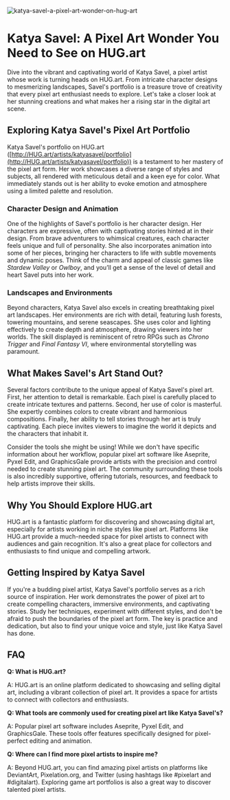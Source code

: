![katya-savel-a-pixel-art-wonder-on-hug-art](https://images.pexels.com/photos/19935567/pexels-photo-19935567.jpeg?auto=compress&cs=tinysrgb&fit=crop&h=627&w=1200)

# Katya Savel: A Pixel Art Wonder You Need to See on HUG.art

Dive into the vibrant and captivating world of Katya Savel, a pixel artist whose work is turning heads on HUG.art. From intricate character designs to mesmerizing landscapes, Savel's portfolio is a treasure trove of creativity that every pixel art enthusiast needs to explore. Let's take a closer look at her stunning creations and what makes her a rising star in the digital art scene.

## Exploring Katya Savel's Pixel Art Portfolio

Katya Savel's portfolio on HUG.art ([http://HUG.art/artists/katyasavel/portfolio](http://HUG.art/artists/katyasavel/portfolio)) is a testament to her mastery of the pixel art form. Her work showcases a diverse range of styles and subjects, all rendered with meticulous detail and a keen eye for color. What immediately stands out is her ability to evoke emotion and atmosphere using a limited palette and resolution.

### Character Design and Animation

One of the highlights of Savel's portfolio is her character design. Her characters are expressive, often with captivating stories hinted at in their design. From brave adventurers to whimsical creatures, each character feels unique and full of personality. She also incorporates animation into some of her pieces, bringing her characters to life with subtle movements and dynamic poses. Think of the charm and appeal of classic games like *Stardew Valley* or *Owlboy*, and you’ll get a sense of the level of detail and heart Savel puts into her work.

### Landscapes and Environments

Beyond characters, Katya Savel also excels in creating breathtaking pixel art landscapes. Her environments are rich with detail, featuring lush forests, towering mountains, and serene seascapes. She uses color and lighting effectively to create depth and atmosphere, drawing viewers into her worlds. The skill displayed is reminiscent of retro RPGs such as *Chrono Trigger* and *Final Fantasy VI*, where environmental storytelling was paramount.

## What Makes Savel's Art Stand Out?

Several factors contribute to the unique appeal of Katya Savel's pixel art. First, her attention to detail is remarkable. Each pixel is carefully placed to create intricate textures and patterns. Second, her use of color is masterful. She expertly combines colors to create vibrant and harmonious compositions. Finally, her ability to tell stories through her art is truly captivating. Each piece invites viewers to imagine the world it depicts and the characters that inhabit it.

Consider the tools she might be using! While we don't have specific information about her workflow, popular pixel art software like Aseprite, Pyxel Edit, and GraphicsGale provide artists with the precision and control needed to create stunning pixel art. The community surrounding these tools is also incredibly supportive, offering tutorials, resources, and feedback to help artists improve their skills.

## Why You Should Explore HUG.art

HUG.art is a fantastic platform for discovering and showcasing digital art, especially for artists working in niche styles like pixel art. Platforms like HUG.art provide a much-needed space for pixel artists to connect with audiences and gain recognition. It's also a great place for collectors and enthusiasts to find unique and compelling artwork.

## Getting Inspired by Katya Savel

If you're a budding pixel artist, Katya Savel's portfolio serves as a rich source of inspiration. Her work demonstrates the power of pixel art to create compelling characters, immersive environments, and captivating stories. Study her techniques, experiment with different styles, and don't be afraid to push the boundaries of the pixel art form. The key is practice and dedication, but also to find your unique voice and style, just like Katya Savel has done.

## FAQ

**Q: What is HUG.art?**

A: HUG.art is an online platform dedicated to showcasing and selling digital art, including a vibrant collection of pixel art. It provides a space for artists to connect with collectors and enthusiasts.

**Q: What tools are commonly used for creating pixel art like Katya Savel's?**

A: Popular pixel art software includes Aseprite, Pyxel Edit, and GraphicsGale. These tools offer features specifically designed for pixel-perfect editing and animation.

**Q: Where can I find more pixel artists to inspire me?**

A: Beyond HUG.art, you can find amazing pixel artists on platforms like DeviantArt, Pixelation.org, and Twitter (using hashtags like #pixelart and #digitalart). Exploring game art portfolios is also a great way to discover talented pixel artists.
